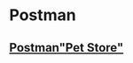 # Postman
## [Postman"Pet Store"](https://github.com/AlexeyLobanov1/Postman/blob/main/Pet%20Stor.postman_collection.json)
